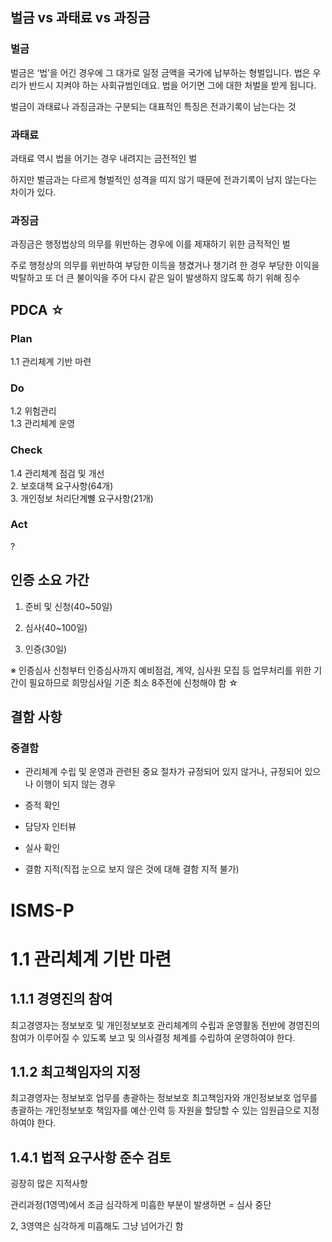 ## 벌금 vs 과태료 vs 과징금
### 벌금
벌금은 ‘법’을 어긴 경우에 그 대가로 일정 금액을 국가에 납부하는 형벌입니다. 법은 우리가 반드시 지켜야 하는 사회규범인데요. 법을 어기면 그에 대한 처벌을 받게 됩니다. 

벌금이 과태료나 과징금과는 구분되는 대표적인 특징은 전과기록이 남는다는 것

### 과태료
과태료 역시 법을 어기는 경우 내려지는 금전적인 벌   

하지만 벌금과는 다르게 형벌적인 성격을 띠지 않기 때문에 전과기록이 남지 않는다는 차이가 있다.

### 과징금 
과징금은 행정법상의 의무를 위반하는 경우에 이를 제재하기 위한 금적적인 벌   

주로 행정상의 의무를 위반하여 부당한 이득을 챙겼거나 챙기려 한 경우 부당한 이익을 박탈하고 또 더 큰 불이익을 주어 다시 같은 일이 발생하지 않도록 하기 위해 징수


## PDCA  ☆
### Plan
1.1 관리체계 기반 마련
</br>

### Do
1.2 위험관리   
1.3 관리체계 운영
</br>

### Check
1.4 관리체계 점검 및 개선   
2. 보호대책 요구사항(64개)   
3. 개인정보 처리단계뼐 요구사항(21개)
### Act
?

## 인증 소요 가간
1. 준비 및 신청(40~50일)

2. 심사(40~100일)

3. 인증(30일)

※ 인증심사 신청부터 인증심사까지 예비점검, 계약, 심사원 모집 등 업무처리를 위한 기간이 필요하므로 희망심사일 기준 최소 8주전에 신청해야 함 ☆

## 결함 사항
### 중결함
- 관리체계 수립 및 운영과 관련된 중요 절차가 규정되어 있지 않거나, 규정되어 있으나 이행이 되지 않는 경우


- 증적 확인
- 담당자 인터뷰
- 실사 확인
- 결함 지적(직접 눈으로 보지 않은 것에 대해 결함 지적 불가)

# ISMS-P
# 1.1 관리체계 기반 마련 
## 1.1.1 경영진의 참여
최고경영자는 정보보호 및 개인정보보호 관리체계의 수립과 운영활동 전반에 경영진의 참여가 이루어질 수 있도록 보고 및 의사결정 체계를 수립하여 운영하여야 한다.

## 1.1.2 최고책임자의 지정
최고경영자는 정보보호 업무를 총괄하는 정보보호 최고책임자와 개인정보보호 업무를 총괄하는 개인정보보호 책임자를 예산·인력 등 자원을 할당할 수 있는 임원급으로 지정하여야 한다.

## 1.4.1 법적 요구사항 준수 검토
굉장히 많은 지적사항



관리과정(1영역)에서 조금 심각하게 미흡한 부분이 발생하면 = 심사 중단

2, 3영역은 심각하게 미흡해도 그냥 넘어가긴 함
